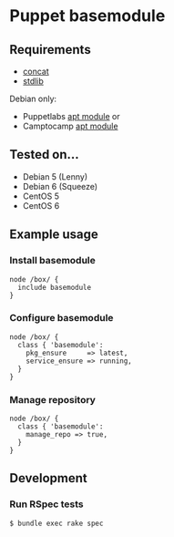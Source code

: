 # Puppet basemodule

## Requirements

* [concat](https://github.com/ripienaar/puppet-concat)
* [stdlib](https://github.com/puppetlabs/puppetlabs-stdlib)

Debian only:

* Puppetlabs [apt module](https://github.com/puppetlabs/puppetlabs-apt) or
* Camptocamp [apt module](https://github.com/camptocamp/puppet-apt)


## Tested on...

* Debian 5 (Lenny)
* Debian 6 (Squeeze)
* CentOS 5
* CentOS 6


## Example usage

### Install basemodule

    node /box/ {
      include basemodule
    }

### Configure basemodule

    node /box/ {
      class { 'basemodule':
        pkg_ensure     => latest,
        service_ensure => running,
      }
    }

### Manage repository

    node /box/ {
      class { 'basemodule':
        manage_repo => true,
      }
    }


## Development

### Run RSpec tests

    $ bundle exec rake spec

